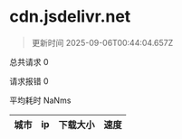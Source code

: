 
  # cdn.jsdelivr.net

  > 更新时间 2025-09-06T00:44:04.657Z
  
  总共请求 0

  请求报错 0

  平均耗时 NaNms

|城市|ip|下载大小|速度|
|-----|----------|---|---|

  